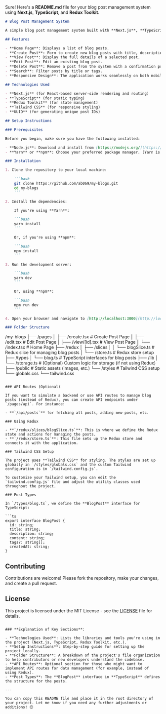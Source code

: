Sure! Here's a **README.md** file for your blog post management system using **Next.js**, **TypeScript**, and **Redux Toolkit**.

```markdown
# Blog Post Management System

A simple blog post management system built with **Next.js**, **TypeScript**, and **Redux Toolkit**. This application allows users to create, view, update, and delete blog posts. It uses Redux for state management and Tailwind CSS for styling.

## Features

- **Home Page**: Displays a list of blog posts.
- **Create Post**: Form to create new blog posts with title, description, content, and optional tags.
- **View Post**: Display the full details of a selected post.
- **Edit Post**: Edit an existing blog post.
- **Delete Post**: Remove a post from the system with a confirmation prompt.
- **Search**: Filter posts by title or tags.
- **Responsive Design**: The application works seamlessly on both mobile and desktop devices.

## Technologies Used

- **Next.js** (for React-based server-side rendering and routing)
- **TypeScript** (for static typing)
- **Redux Toolkit** (for state management)
- **Tailwind CSS** (for responsive styling)
- **UUID** (for generating unique post IDs)

## Setup Instructions

### Prerequisites

Before you begin, make sure you have the following installed:

- **Node.js**: Download and install from [https://nodejs.org/](https://nodejs.org/).
- **Yarn** or **npm**: Choose your preferred package manager. (Yarn is recommended, but npm works too).

### Installation

1. Clone the repository to your local machine:

    ```bash
    git clone https://github.com/ab069/my-blogs.git
    cd my-blogs
    ```

2. Install the dependencies:

    If you're using **Yarn**:

    ```bash
    yarn install
    ```

    Or, if you're using **npm**:

    ```bash
    npm install
    ```

3. Run the development server:

    ```bash
    yarn dev
    ```

    Or, using **npm**:

    ```bash
    npm run dev
    ```

4. Open your browser and navigate to [http://localhost:3000](http://localhost:3000). You should see the blog post management system in action.

### Folder Structure

```
/my-blogs
├── /pages
│   ├── /create.tsx          # Create Post Page
│   ├── /edit.tsx            # Edit Post Page
│   ├── /view/[id].tsx       # View Post Page
│   └── /index.tsx           # Home Page
├── /redux
│   ├── /slices
│   │   └── blogSlice.ts     # Redux slice for managing blog posts
│   └── /store.ts            # Redux store setup
├── /types
│   └── blog.ts              # TypeScript interfaces for blog posts
├── /lib
│   └── /storage.ts          # (Optional) Custom logic for storage (if not using Redux)
├── /public                  # Static assets (images, etc.)
└── /styles                  # Tailwind CSS setup
    └── globals.css
    └── tailwind.css
```

### API Routes (Optional)

If you want to simulate a backend or use API routes to manage blog posts (instead of Redux), you can create API endpoints under `/pages/api`. For instance:

- **`/api/posts`** for fetching all posts, adding new posts, etc.

### Using Redux

- **`/redux/slices/blogSlice.ts`**: This is where we define the Redux state and actions for managing the posts.
- **`/redux/store.ts`**: This file sets up the Redux store and connects it with the application.

### Tailwind CSS Setup

The project uses **Tailwind CSS** for styling. The styles are set up globally in `/styles/globals.css` and the custom Tailwind configuration is in `/tailwind.config.js`.

To customize your Tailwind setup, you can edit the `tailwind.config.js` file and adjust the utility classes used throughout the project.

### Post Types

In `/types/blog.ts`, we define the **BlogPost** interface for TypeScript:

```ts
export interface BlogPost {
  id: string;
  title: string;
  description: string;
  content: string;
  tags?: string[];
  createdAt: string;
}
```

## Contributing

Contributions are welcome! Please fork the repository, make your changes, and create a pull request.

## License

This project is licensed under the MIT License - see the [LICENSE](LICENSE) file for details.
```

### **Explanation of Key Sections**:

- **Technologies Used**: Lists the libraries and tools you're using in the project (Next.js, TypeScript, Redux Toolkit, etc.).
- **Setup Instructions**: Step-by-step guide for setting up the project locally.
- **Folder Structure**: A breakdown of the project's file organization to help contributors or new developers understand the codebase.
- **API Routes**: Optional section for those who might want to implement API routes for data management (for example, instead of using Redux).
- **Post Types**: The **BlogPost** interface in **TypeScript** defines the structure for the posts.

---

You can copy this README file and place it in the root directory of your project. Let me know if you need any further adjustments or additions! 😊